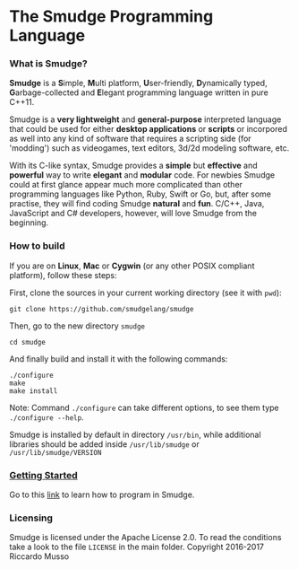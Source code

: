 # The Smudge Programming Language
### What is Smudge?
**Smudge** is a **S**imple, **M**ulti platform, **U**ser-friendly, **D**ynamically typed, **G**arbage-collected and **E**legant programming language written in pure C++11.

Smudge is a **very lightweight** and **general-purpose** interpreted language that could be used for either **desktop applications** or **scripts** or incorpored as well into any kind of software that requires a scripting side (for 'modding') such as videogames, text editors, 3d/2d modeling software, etc.

With its C-like syntax, Smudge provides a **simple** but **effective** and **powerful** way to write **elegant** and **modular** code. For newbies Smudge could at first glance appear much more complicated than other programming languages like Python, Ruby, Swift or Go, but, after some practise, they will find coding Smudge **natural** and **fun**. C/C++, Java, JavaScript and C# developers, however, will love Smudge from the beginning.

### How to build
If you are on **Linux**, **Mac** or **Cygwin** (or any other POSIX compliant platform),
follow these steps:

First, clone the sources in your current working directory (see it with `pwd`):
```
git clone https://github.com/smudgelang/smudge
```
Then, go to the new directory `smudge`
```
cd smudge
```
And finally build and install it with the following commands:
```
./configure
make
make install
```
Note: Command `./configure` can take different options, to see them type `./configure --help`.

Smudge is installed by default in directory `/usr/bin`, while additional libraries should be added inside `/usr/lib/smudge` or `/usr/lib/smudge/VERSION`

### [Getting Started](https://smudgelang.github.io/smudge/)
Go to this [link](https://smudgelang.github.io/smudge/) to learn how to program in Smudge.

### Licensing
Smudge is licensed under the Apache License 2.0. To read the conditions take a look to the file `LICENSE` in the main folder.
Copyright 2016-2017 Riccardo Musso
